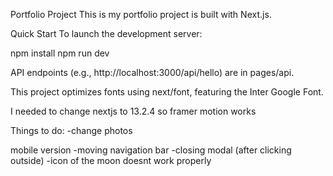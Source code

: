 Portfolio Project
This is my portfolio project is built with Next.js.

Quick Start
To launch the development server:

npm install
npm run dev

API endpoints (e.g., http://localhost:3000/api/hello) are in pages/api.

This project optimizes fonts using next/font, featuring the Inter Google Font.

I needed to change nextjs to 13.2.4 so framer motion works

Things to do:
-change photos

mobile version
-moving navigation bar
-closing modal (after clicking outside)
-icon of the moon doesnt work properly
